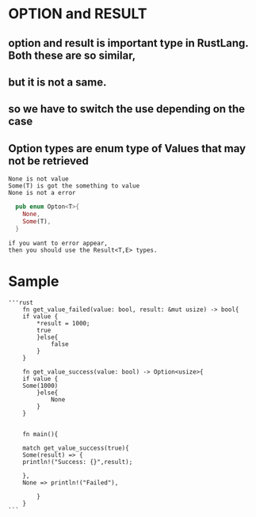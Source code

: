 # OPTION and RESULT

## option and result is important type in RustLang. Both these are so similar, 
## but it is not a same.
## so we have to switch the use depending on the case


## Option<T> types are enum type of Values that may not be retrieved
    None is not value
    Some(T) is got the something to value 
    None is not a error

```rust
  pub enum Opton<T>{
    None,
    Some(T),
  }
 ```
    
    if you want to error appear,
    then you should use the Result<T,E> types.

    
    
    
# Sample
    '''rust
        fn get_value_failed(value: bool, result: &mut usize) -> bool{
        if value {
            *result = 1000;
            true
            }else{
                false
            }
        }

        fn get_value_success(value: bool) -> Option<usize>{
        if value {
        Some(1000)
            }else{
                None
            }
        }


        fn main(){
    
        match get_value_success(true){
        Some(result) => { 
        println!("Success: {}",result);
        
        },
        None => println!("Failed"),
            
            }
        }
    ```
    
